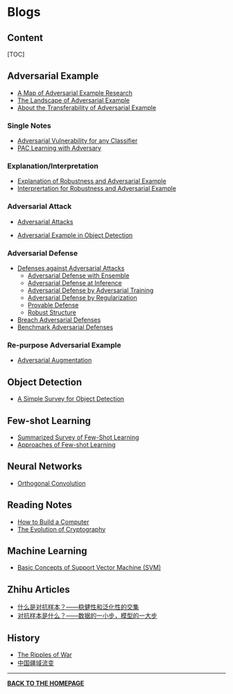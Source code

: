 # Blogs

## Content

[TOC]

## Adversarial Example

- <a href="blogs/pages/Map-AdversarialExample.html" target="_blank">A Map of Adversarial Example Research</a>
- <a href="blogs/pages/Landscape-AdversarialExample.html" target="_blank">The Landscape of Adversarial Example</a>
- <a href="blogs/pages/Note-TransferabilityAdversarialExample.html"  target="_blank">About the Transferability of Adversarial Example</a>

### Single Notes

- <a href="blogs/pages/Single-AdversarialVulnerability.html" target="_blank">Adversarial Vulnerability for any Classifier</a>
- <a href="blogs/pages/Single-AdversarialPAC.html" target="_blank">PAC Learning with Adversary</a>

### Explanation/Interpretation

- <a href="blogs/pages/Note-AdversarialExplanation.html" target="_blank">Explanation of Robustness and Adversarial Example</a>
- <a href="blogs/pages/Note-AdversarialInterpretation.html" target="_blank">Interprertation for Robustness and Adversarial Example</a>

### Adversarial Attack

- <a href="blogs/pages/Note-AdversarialAttack.html" target="_blank">Adversarial Attacks</a>

- <a href="blogs/pages/Note-AdversarialExampleOD.html" target="_blank">Adversarial Example in Object Detection</a>

### Adversarial Defense

- <a href="blogs/pages/Note-AdversarialDefense.html" target="_blank">Defenses against Adversarial Attacks</a>
  - <a href="blogs/pages/Note-AdversarialDefenseEnsemble.html" target="_blank">Adversarial Defense with Ensemble</a>
  - <a href="blogs/pages/Note-AdversarialDefenseInference.html" target="_blank">Adversarial Defense at Inference</a>
  - <a href="blogs/pages/Note-AdversarialTraining.html" target="_blank">Adversarial Defense by Adversarial Training</a>
  - <a href="blogs/pages/Note-AdversarialRegularization.html" target="_blank">Adversarial Defense by Regularization</a>
  - <a href="blogs/pages/Note-AdversarialVerification.html" target="_blank">Provable Defense</a>
  - <a href="blogs/pages/Note-AdversarialDefenseStructure.html" target="_blank">Robust Structure</a>
- <a href="blogs/pages/Note-AdversarialDefenseBreach.html" target="_blank">Breach Adversarial Defenses</a>
- <a href="blogs/pages/Note-AdversarialBenchmark.html" target="_blank">Benchmark Adversarial Defenses</a>

### Re-purpose Adversarial Example

- <a href="blogs/pages/Note-AdversarialAugmentation.html" target="_blank">Adversarial Augmentation</a>

## Object Detection

- <a href="blogs/pages/Note-ObjectDetection.html" target="_blank">A Simple Survey for Object Detection</a>

## Few-shot Learning

- <a href="blogs/pages/Note-FewShotLearningSurvey.html" target="_blank">Summarized Survey of Few-Shot Learning</a>
- <a href="blogs/pages/Note-FewShotLearning.html" target="_blank">Approaches of Few-shot Learning</a>

## Neural Networks

- <a href="blogs/pages/Note-OrthogonalConvolution.html" target="_blank">Orthogonal Convolution</a>

## Reading Notes

- <a href="blogs/pages/code-note-en.html" target="_blank">How to Build a Computer</a>
- <a href="blogs/pages/encrypto-note-en.html" target="_blank">The Evolution of Cryptography</a>

## Machine Learning

- <a href="blogs/pages/Concept-SVM.html">Basic Concepts of Support Vector Machine (SVM)</a>

## Zhihu Articles

- <a href="https://zhuanlan.zhihu.com/p/269203978">什么是对抗样本？——稳健性和泛化性的交集</a>
- <a href="https://zhuanlan.zhihu.com/p/268154711">对抗样本是什么？——数据的一小步，模型的一大步</a>

## History

- <a href="blogs/pages/History-WarRipples.html" target="_blank">The Ripples of War</a>
- <a href="blogs/pages/History-LandFlowChina.html" target="_blank">中国疆域流变</a>

---

<b><a href="index.html">BACK TO THE HOMEPAGE</a></b>

